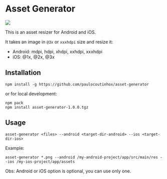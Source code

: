 Asset Generator
===============

<a href="https://github.com/paulocoutinhox/asset-generator/actions/workflows/build.yml"><img src="https://github.com/paulocoutinhox/asset-generator/actions/workflows/build.yml/badge.svg"></a>

This is an asset resizer for Android and iOS.

It takes an image in `@3x` or `xxxhdpi` size and resize it:

* Android: mdpi, hdpi, xhdpi, xxhdpi, xxxhdpi
* iOS: @1x, @2x, @3x

## Installation

```
npm install -g https://github.com/paulocoutinhox/asset-generator
```

or for local development:

```
npm pack
npm install asset-generator-1.0.0.tgz
```

## Usage

```
asset-generator <files> --android <target-dir-android> --ios <target-dir-ios>
```

Example:

```
asset-generator *.png --android /my-android-project/app/src/main/res --ios /my-ios-project/app/assets
```

Obs: Android or iOS option is optional, you can use only one.
